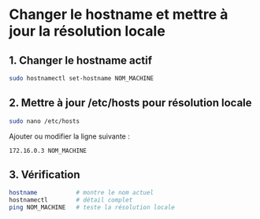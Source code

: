 # Changer le hostname et mettre à jour la résolution locale

## 1. Changer le hostname actif
```bash
sudo hostnamectl set-hostname NOM_MACHINE
```

## 2. Mettre à jour /etc/hosts pour résolution locale
```bash
sudo nano /etc/hosts
```
Ajouter ou modifier la ligne suivante :
```
172.16.0.3 NOM_MACHINE
```

## 3. Vérification
```bash
hostname           # montre le nom actuel
hostnamectl        # détail complet
ping NOM_MACHINE   # teste la résolution locale

